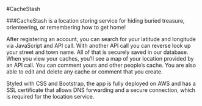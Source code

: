 #CacheStash

###CacheStash is a location storing service for hiding buried treasure, orienteering, or remembering how to get home!

After registering an account, you can search for your latitude and longitude via JavaScript and API call. With another API call you can reverse look up your street and town name. All of that is securely saved in our database. When you view your caches, you’ll see a map of your location provided by an API call.  You can comment yours and other people’s cache. You are also able to edit and delete any cache or comment that you create.

Styled with CSS and Bootstrap, the app is fully deployed on AWS and has a SSL certificate that allows DNS forwarding and a secure connection, which is required for the location service.